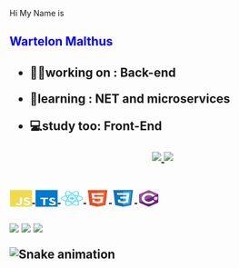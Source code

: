  Hi My Name is <h2 style="color: blue">Wartelon Malthus<h2>


- 👩‍💻working on : Back-end <br>
- 📴learning : NET and microservices
- 💻study too: Front-End
  
  <div align="center">
  <a href="https://github.com/rafaballerini">
  <img height="160em" src="https://github-readme-stats.vercel.app/api?username=wartelonmalthus&show_icons=true&theme=yeblu&include_all_commits=true&count_private=true"/>
  <img height="160em" src="https://github-readme-stats.vercel.app/api/top-langs/?username=wartelonmalthus&layout=compact&langs_count=7&theme=yeblu"/>
  </div>
    
    
 <div style="display: inline_block"><br>
  <img align="center" alt="Rafa-Js" height="30" width="40" src="https://raw.githubusercontent.com/devicons/devicon/master/icons/javascript/javascript-plain.svg">
  <img align="center" alt="Rafa-Ts" height="30" width="40" src="https://raw.githubusercontent.com/devicons/devicon/master/icons/typescript/typescript-plain.svg">
  <img align="center" alt="Rafa-React" height="30" width="40" src="https://raw.githubusercontent.com/devicons/devicon/master/icons/react/react-original.svg">
  <img align="center" alt="Rafa-HTML" height="30" width="40" src="https://raw.githubusercontent.com/devicons/devicon/master/icons/html5/html5-original.svg">
  <img align="center" alt="Rafa-CSS" height="30" width="40" src="https://raw.githubusercontent.com/devicons/devicon/master/icons/css3/css3-original.svg">
  <img align="center" alt="Rafa-Csharp" height="30" width="40" src="https://raw.githubusercontent.com/devicons/devicon/master/icons/csharp/csharp-original.svg">
</div>
 <br>
    
  
 <div> 
                   <a href = "mailto:wartelon.malthus@gmail.com"><img src="https://img.shields.io/badge/-Gmail-%23333?style=for-the-badge&logo=gmail&logoColor=white" target="_blank"></a>
                   <a href="https://www.linkedin.com/in/wartelon-malthus-031044152/" target="_blank"><img src="https://img.shields.io/badge/-LinkedIn-%230077B5?style=for-the-badge&logo=linkedin&logoColor=white" target="_blank" ></a> 
             <a href="https://instagram.com/wartelonmalthus" target="_blank"><img src="https://img.shields.io/badge/-Instagram-%23E4405F?style=for-the-badge&logo=instagram&logoColor=white" target="_blank"></a>               
   
 </div>
    
 ![Snake animation](https://github.com/wartelonmalthus/wartelonmalthus/blob/output/github-contribution-grid-snake.svg)

  
  
